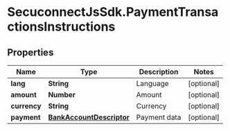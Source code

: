 # SecuconnectJsSdk.PaymentTransactionsInstructions

## Properties
Name | Type | Description | Notes
------------ | ------------- | ------------- | -------------
**lang** | **String** | Language | [optional] 
**amount** | **Number** | Amount | [optional] 
**currency** | **String** | Currency | [optional] 
**payment** | [**BankAccountDescriptor**](BankAccountDescriptor.md) | Payment data | [optional] 



